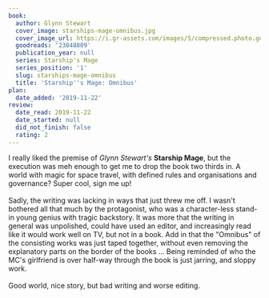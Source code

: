 ```yaml
---
book:
  author: Glynn Stewart
  cover_image: starships-mage-omnibus.jpg
  cover_image_url: https://i.gr-assets.com/images/S/compressed.photo.goodreads.com/books/1425613194l/23848809.jpg
  goodreads: '23848809'
  publication_year: null
  series: Starship's Mage
  series_position: '1'
  slug: starships-mage-omnibus
  title: 'Starship''s Mage: Omnibus'
plan:
  date_added: '2019-11-22'
review:
  date_read: 2019-11-22
  date_started: null
  did_not_finish: false
  rating: 2
---
```


I really liked the premise of *Glynn Stewart's* **Starship Mage**, but the execution was meh enough to get me to drop the book two thirds in. A world with magic for space travel, with defined rules and organisations and governance? Super cool, sign me up!<br /><br />Sadly, the writing was lacking in ways that just threw me off. I wasn't bothered all that much by the protagonist, who was a character-less stand-in young genius with tragic backstory. It was more that the writing in general was unpolished, could have used an editor, and increasingly read like it would work well on TV, but not in a book. Add in that the "Omnibus" of the consisting works was just taped together, without even removing the explanatory parts on the border of the books … Being reminded of who the MC's girlfriend is over half-way through the book is just jarring, and sloppy work.<br /><br />Good world, nice story, but bad writing and worse editing.
